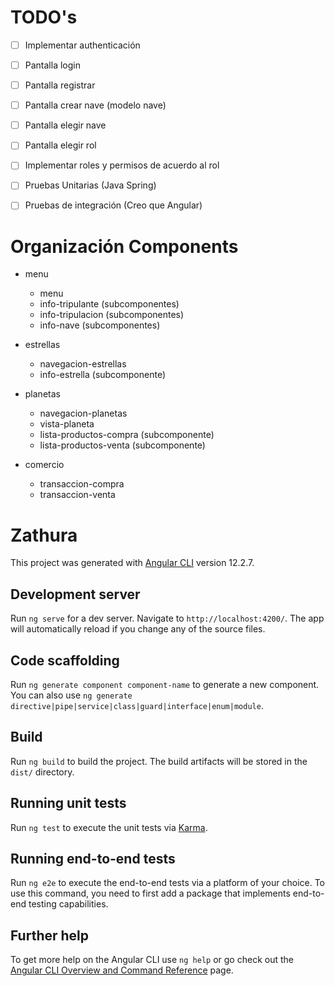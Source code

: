 # TODO's

- [ ] Implementar authenticación
- [ ] Pantalla login
- [ ] Pantalla registrar
- [ ] Pantalla crear nave (modelo nave)
- [ ] Pantalla elegir nave
- [ ] Pantalla elegir rol
- [ ] Implementar roles y permisos de acuerdo al rol
- [ ] Pruebas Unitarias (Java Spring)
- [ ] Pruebas de integración (Creo que Angular)


# Organización Components

- menu
  - menu
  - info-tripulante (subcomponentes)
  - info-tripulacion (subcomponentes)
  - info-nave (subcomponentes)

- estrellas
  - navegacion-estrellas
  - info-estrella (subcomponente)

- planetas
  - navegacion-planetas
  - vista-planeta
  - lista-productos-compra (subcomponente)
  - lista-productos-venta (subcomponente)

- comercio
  - transaccion-compra
  - transaccion-venta

# Zathura

This project was generated with [Angular CLI](https://github.com/angular/angular-cli) version 12.2.7.

## Development server

Run `ng serve` for a dev server. Navigate to `http://localhost:4200/`. The app will automatically reload if you change any of the source files.

## Code scaffolding

Run `ng generate component component-name` to generate a new component. You can also use `ng generate directive|pipe|service|class|guard|interface|enum|module`.

## Build

Run `ng build` to build the project. The build artifacts will be stored in the `dist/` directory.

## Running unit tests

Run `ng test` to execute the unit tests via [Karma](https://karma-runner.github.io).

## Running end-to-end tests

Run `ng e2e` to execute the end-to-end tests via a platform of your choice. To use this command, you need to first add a package that implements end-to-end testing capabilities.

## Further help

To get more help on the Angular CLI use `ng help` or go check out the [Angular CLI Overview and Command Reference](https://angular.io/cli) page.
